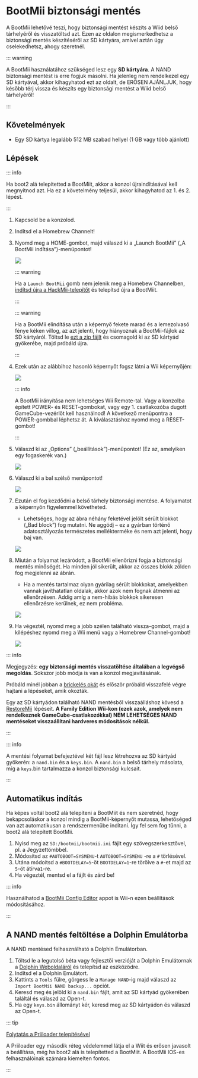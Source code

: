 # BootMii biztonsági mentés

A BootMii lehetővé teszi, hogy biztonsági mentést készíts a Wiid belső tárhelyéről és visszatöltsd azt.
Ezen az oldalon megismerkedhetsz a biztonsági mentés készítéséről az SD kártyára, amivel aztán úgy cselekedhetsz, ahogy szeretnél.

::: warning

A BootMii használatához szükséged lesz egy **SD kártyára**. A NAND biztonsági mentést is erre fogjuk másolni. Ha jelenleg nem rendelkezel egy SD kártyával, akkor kihagyhatod ezt az oldalt, de ERŐSEN AJÁNLJUK, hogy később térj vissza és készíts egy biztonsági mentést a Wiid belső tárhelyéről!

:::

## Követelmények

- Egy SD kártya legalább 512 MB szabad hellyel (1 GB vagy több ajánlott)

## Lépések

::: info

Ha boot2 alá telepítetted a BootMiit, akkor a konzol újraindításával kell megnyitnod azt. Ha ez a követelmény teljesül, akkor kihagyhatod az 1. és 2. lépést.

:::

1. Kapcsold be a konzolod.

2. Indítsd el a Homebrew Channelt!

3. Nyomd meg a HOME-gombot, majd válaszd ki a „Launch BootMii” („A BootMii indítása”)-menüpontot!

   ![](/images/bootmii/BootMii_HBC.png)

   ::: warning

   Ha a `Launch BootMii` gomb nem jelenik meg a Homebew Channelben, [indítsd újra a HackMii-telepítőt](hackmii) és telepítsd újra a BootMiit.

   :::

   ::: warning

   Ha a BootMii elindítása után a képernyő fekete marad és a lemezolvasó fénye kéken villog, az azt jelenti, hogy hiányoznak a BootMii-fájlok az SD kártyáról. Töltsd le [ezt a zip fájlt](/assets/files/bootmii_sd_files.zip) és csomagold ki az SD kártyád gyökerébe, majd próbáld újra.

   :::

4. Ezek után az alábbihoz hasonló képernyőt fogsz látni a Wii képernyőjén:

   ![](/images/bootmii/BootMii_Main.png)

   ::: info

   A BootMii irányítása nem lehetséges Wii Remote-tal.
   Vagy a konzolba épített POWER- és RESET-gombokat, vagy egy 1. csatlakozóba dugott GameCube-vezérlőt kell használnod!
   A következő menüpontra a POWER-gombbal léphetsz át. A kiválasztáshoz nyomd meg a RESET-gombot!

   :::

5. Válaszd ki az „Options” („beállítások”)-menüpontot! (Ez az, amelyiken egy fogaskerék van.)

   ![](/images/bootmii/BootMii_Gears.png)

6. Válaszd ki a bal szélső menüpontot!

   ![](/images/bootmii/BootMii_Backup.png)

7. Ezután el fog kezdődni a belső tárhely biztonsági mentése. A folyamatot a képernyőn figyelemmel követheted.

   - Lehetséges, hogy az ábra néhány feketével jelölt sérült blokkot („Bad block”) fog mutatni. Ne aggódj – ez a gyárban történő adatosztályozás természetes mellékterméke és nem azt jelenti, hogy baj van.

   ![](/images/bootmii/BootMii_NAND_Backup.png)

8. Miután a folyamat lezáródott, a BootMii ellenőrizni fogja a biztonsági mentés minőségét. Ha minden jól sikerült, akkor az összes blokk zölden fog megjelenni az ábrán.

   - Ha a mentés tartalmaz olyan gyárilag sérült blokkokat, amelyekben vannak javíthatatlan oldalak, akkor azok nem fognak átmenni az ellenőrzésen. Addig amíg a nem-hibás blokkok sikeresen ellenőrzésre kerülnek, ez nem probléma.

   ![](/images/bootmii/BootMii_NAND_Backup_Verify.png)

9. Ha végeztél, nyomd meg a jobb szélen található vissza-gombot, majd a kilépéshez nyomd meg a Wii menü vagy a Homebrew Channel-gombot!

   ![](/images/bootmii/BootMii_Return.png)

::: info

Megjegyzés: **egy biztonsági mentés visszatöltése általában a legvégső megoldás**. Sokszor jobb módja is van a konzol megjavításának.

Próbáld minél jobban a [brickelés okát](bricks) és először próbáld visszafelé végre hajtani a lépéseket, amik okozták.

Egy az SD kártyádon található NAND mentésből visszaálláshoz kövesd a [RestoreMii](bootmiirecover) lépéseit.
**A Family Edition Wii-kon (ezek azok, amelyek nem rendelkeznek GameCube-csatlakozókkal) NEM LEHETSÉGES NAND mentéseket visszaállítani hardveres módosítások nélkül.**

:::

::: info

A mentési folyamat befejeztével két fájl lesz létrehozva az SD kártyád gyökerén: a `nand.bin` és a `keys.bin`. A `nand.bin` a belső tárhely másolata, míg a `keys`.bin tartalmazza a konzol biztonsági kulcsait.

:::

## Automatikus indítás

Ha képes voltál boot2 alá telepíteni a BootMiit és nem szeretnéd, hogy bekapcsoláskor a konzol mindig a BootMii-képernyőt mutassa, lehetőséged van azt automatikusan a rendszermenübe indítani. Így fel sem fog tűnni, a boot2 alá telepített BootMii.

1. Nyisd meg az `SD:/bootmii/bootmii.ini` fájlt egy szövegszerkesztővel, pl. a Jegyzettömbbel.
2. Módosítsd az `#AUTOBOOT=SYSMENU`-t `AUTOBOOT=SYSMENU` -re a `#` törlésével.
3. Utána módoítsd a `#BOOTDELAY=5`-öt `BOOTDELAY=1`-re törölve a `#`-et majd az `5`-öt átírva`1`-re.
4. Ha végeztél, mentsd el a fájlt és zárd be!

::: info

Használhatod a [BootMii Config Editor](https://oscwii.org/library/app/BootMiiConfigurationEditor) appot is Wii-n ezen beállítások módosításához.

:::

## A NAND mentés feltöltése a Dolphin Emulátorba

A NAND mentésed felhasználható a Dolphin Emulátorban.

1. Töltsd le a legutolsó béta vagy fejlesztői verzióját a Dolphin Emulátornak a [Dolphin Weboldaláról](https://dolphin-emu.org/) és telepítsd az eszközödre.
2. Indítsd el a Dolphin Emulátort.
3. Kattints a `Tools` fülre, görgess le a `Manage NAND`-ig majd válaszd az `Import BootMii NAND backup...` opciót.
4. Keresd meg és jelöld ki a `nand.bin` fájlt, amit az SD kártyád gyökerében találtál és válaszd az Open-t.
5. Ha egy `keys.bin` állományt kér, keresd meg az SD kártyádon és válaszd az Open-t.

::: tip

[Folytatás a Priiloader telepítésével](priiloader)

A Priiloader egy második réteg védelemmel látja el a Wiit és erősen javasolt a beállítása, még ha boot2 alá is telepítetted a BootMiit. A BootMii IOS-es felhasználóinak számára kiemelten fontos.

:::
